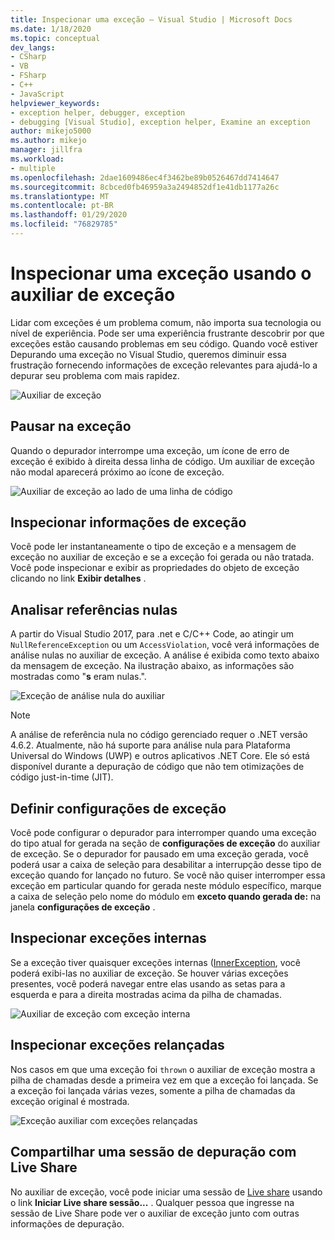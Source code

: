 ```yaml
---
title: Inspecionar uma exceção – Visual Studio | Microsoft Docs
ms.date: 1/18/2020
ms.topic: conceptual
dev_langs:
- CSharp
- VB
- FSharp
- C++
- JavaScript
helpviewer_keywords:
- exception helper, debugger, exception
- debugging [Visual Studio], exception helper, Examine an exception
author: mikejo5000
ms.author: mikejo
manager: jillfra
ms.workload:
- multiple
ms.openlocfilehash: 2dae1609486ec4f3462be89b0526467dd7414647
ms.sourcegitcommit: 8cbced0fb46959a3a2494852df1e41db1177a26c
ms.translationtype: MT
ms.contentlocale: pt-BR
ms.lasthandoff: 01/29/2020
ms.locfileid: "76829785"
---
```

# <a name="inspect-an-exception-using-the-exception-helper"></a>Inspecionar uma exceção usando o auxiliar de exceção 

Lidar com exceções é um problema comum, não importa sua tecnologia ou nível de experiência. Pode ser uma experiência frustrante descobrir por que exceções estão causando problemas em seu código. Quando você estiver Depurando uma exceção no Visual Studio, queremos diminuir essa frustração fornecendo informações de exceção relevantes para ajudá-lo a depurar seu problema com mais rapidez.

![Auxiliar de exceção](media/debugger-exception-helper-default.png)

## <a name="pause-on-the-exception"></a>Pausar na exceção
Quando o depurador interrompe uma exceção, um ícone de erro de exceção é exibido à direita dessa linha de código. Um auxiliar de exceção não modal aparecerá próximo ao ícone de exceção.

![Auxiliar de exceção ao lado de uma linha de código](media/debugger-exception-helper-locerror.png)

## <a name="inspect-exception-info"></a>Inspecionar informações de exceção
Você pode ler instantaneamente o tipo de exceção e a mensagem de exceção no auxiliar de exceção e se a exceção foi gerada ou não tratada. Você pode inspecionar e exibir as propriedades do objeto de exceção clicando no link **Exibir detalhes** .

## <a name="analyze-null-references"></a>Analisar referências nulas
A partir do Visual Studio 2017, para .net e C/C++ Code, ao atingir um `NullReferenceException` ou um `AccessViolation`, você verá informações de análise nulas no auxiliar de exceção. A análise é exibida como texto abaixo da mensagem de exceção. Na ilustração abaixo, as informações são mostradas como "**s** eram nulas.".

![Exceção de análise nula do auxiliar](media/debugger-exception-helper-default.png)


> [!NOTE]
> A análise de referência nula no código gerenciado requer o .NET versão 4.6.2. Atualmente, não há suporte para análise nula para Plataforma Universal do Windows (UWP) e outros aplicativos .NET Core. Ele só está disponível durante a depuração de código que não tem otimizações de código just-in-time (JIT).

## <a name="configure-exception-settings"></a>Definir configurações de exceção 
Você pode configurar o depurador para interromper quando uma exceção do tipo atual for gerada na seção de **configurações de exceção** do auxiliar de exceção. Se o depurador for pausado em uma exceção gerada, você poderá usar a caixa de seleção para desabilitar a interrupção desse tipo de exceção quando for lançado no futuro. Se você não quiser interromper essa exceção em particular quando for gerada neste módulo específico, marque a caixa de seleção pelo nome do módulo em **exceto quando gerada de:** na janela **configurações de exceção** . 

## <a name="inspect-inner-exceptions"></a>Inspecionar exceções internas 
Se a exceção tiver quaisquer exceções internas ([InnerException](https://docs.microsoft.com/dotnet/api/system.exception.innerexception), você poderá exibi-las no auxiliar de exceção. Se houver várias exceções presentes, você poderá navegar entre elas usando as setas para a esquerda e para a direita mostradas acima da pilha de chamadas.

![Auxiliar de exceção com exceção interna](media/debugger-exception-helper-innerexception.png)

## <a name="inspect-rethrown-exceptions"></a>Inspecionar exceções relançadas
Nos casos em que uma exceção foi `thrown` o auxiliar de exceção mostra a pilha de chamadas desde a primeira vez em que a exceção foi lançada. Se a exceção foi lançada várias vezes, somente a pilha de chamadas da exceção original é mostrada.

![Exceção auxiliar com exceções relançadas](media/debugger-exception-helper-innerexception.png)

## <a name="share-a-debug-session-with-live-share"></a>Compartilhar uma sessão de depuração com Live Share
No auxiliar de exceção, você pode iniciar uma sessão de [Live share](https://docs.microsoft.com/visualstudio/liveshare/) usando o link **Iniciar Live share sessão...** . Qualquer pessoa que ingresse na sessão de Live Share pode ver o auxiliar de exceção junto com outras informações de depuração.
